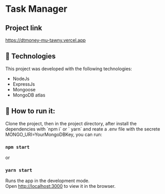 <p align="center">
   <h1>Task Manager</h1>
</p>


## Project link
 https://dtmoney-mu-tawny.vercel.app

## 🧪 Technologies

This project was developed with the following technologies:

- NodeJs
- ExpressJs
- Mongoose
- MongoDB atlas


## 🚀 How to run it:

<p>Clone the project, then in the project directory, after install the dependencies with `npm i` or ` yarn` and reate a .env file with the secrete MONGO_URI=YourMongoDBKey, you can run:
</p>

### `npm start`
or 
### `yarn start`

Runs the app in the development mode.\
Open [http://localhost:3000](http://localhost:3000) to view it in the browser.
